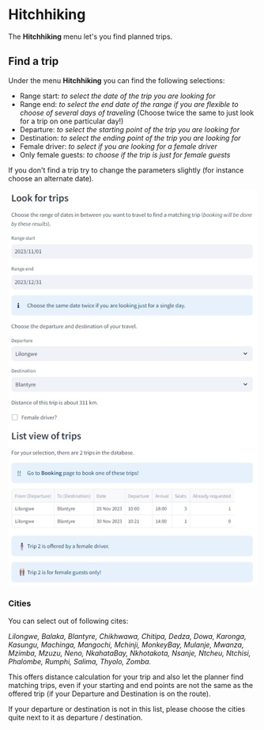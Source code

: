 # Hitchhiking

The **Hitchhiking** menu let's you find planned trips.

## Find a trip

Under the menu **Hitchhiking** you can find the following selections:

- Range start: *to select the date of the trip you are looking for*
- Range end: *to select the end date of the range if you are flexible to choose of several days of traveling*
  (Choose twice the same to just look for a trip on one particular day!)
- Departure: *to select the starting point of the trip you are looking for*
- Destination: *to select the ending point of the trip you are looking for*
- Female driver: *to select if you are looking for a female driver*
- Only female guests: *to choose if the trip is just for female guests*

If you don't find a trip try to change the parameters slightly (for instance choose an alternate date).

![Hitchhiking](Hitchhiking.png)

### Cities

You can select out of following cites:

*Lilongwe, Balaka, Blantyre, Chikhwawa, Chitipa, Dedza, Dowa, Karonga, Kasungu, Machinga, Mangochi, Mchinji, MonkeyBay, Mulanje, Mwanza, Mzimba, Mzuzu, Neno, NkahataBay, Nkhotakota, Nsanje, Ntcheu, Ntchisi, Phalombe, Rumphi, Salima, Thyolo, Zomba.*

This offers distance calculation for your trip and also let the planner find matching trips, even if your starting and end points are not the same as the offered trip (if your Departure and Destination is on the route).

If your departure or destination is not in this list, please choose the cities quite next to it as departure / destination.
